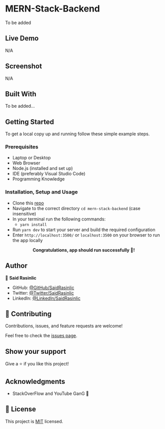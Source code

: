 # MERN-Stack-Backend

To be added


## Live Demo

N/A


## Screenshot

N/A
<!-- <p align="center"><img src="./app/assets/images/Project-Snapshot.png" alt="Project Snapshot" /> -->


## Built With

To be added...

## Getting Started

To get a local copy up and running follow these simple example steps.


### Prerequisites

- Laptop or Desktop
- Web Browser
- Node.js (installed and set up)
- IDE (preferably Visual Studio Code)
- Programming Knowledge

### Installation, Setup and Usage

- Clone this [repo](https://github.com/SaidRasinlic/MERN-Stack-Backend)
- Navigate to the correct directory `cd mern-stack-backend` (case insensitive)
- In your terminal run the following commands:
  - `yarn install`
- Run `yarn dev` to start your server and build the required configuration
- Enter `http://localhost:3500/` or `localhost:3500` on your browser to run the app locally


**<p align="center">Congratulations, app should run successfully 🎉!</p>**

## Author

👤 **Said Rasinlic**

- GitHub: [@GitHub/SaidRasinlic](https://github.com/SaidRasinlic)
- Twitter: [@Twitter/SaidRasinlic](https://twitter.com/SaidRasinlic)
- LinkedIn: [@LinkedIn/SaidRasinlic](https://www.linkedin.com/in/SaidRasinlic)


## 🤝 Contributing

Contributions, issues, and feature requests are welcome!

Feel free to check the [issues page](../../issues/).

## Show your support

Give a ⭐️ if you like this project!

## Acknowledgments

- StackOverFlow and YouTube GanG 🙌

## 📝 License

This project is [MIT](LICENSE) licensed.
